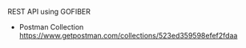 REST API using GOFIBER

- Postman Collection
  https://www.getpostman.com/collections/523ed359598efef2fdaa